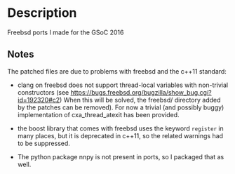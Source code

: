 # Description

Freebsd ports I made for the GSoC 2016

## Notes

The patched files are due to problems with freebsd and the c++11 standard:

- clang on freebsd does not support thread-local variables with non-trivial
  constructors (see https://bugs.freebsd.org/bugzilla/show_bug.cgi?id=192320#c2)
  When this will be solved, the freebsd/ directory added by the patches
  can be removed). For now a trivial (and possibly buggy) implementation of
  cxa_thread_atexit has been provided.

- the boost library that comes with freebsd uses the keyword `register` in many
  places, but it is deprecated in c++11, so the related warnings had to be
  suppressed.

- The python package nnpy is not present in ports, so I packaged that as well.
